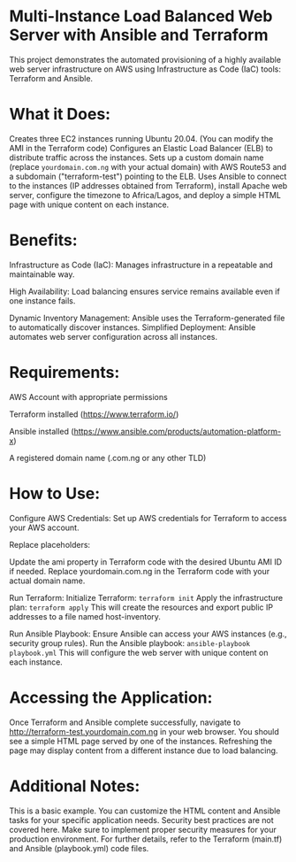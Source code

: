 # Multi-Instance Load Balanced Web Server with Ansible and Terraform
This project demonstrates the automated provisioning of a highly available web server infrastructure on AWS using Infrastructure as Code (IaC) tools: Terraform and Ansible.

# What it Does:

Creates three EC2 instances running Ubuntu 20.04. (You can modify the AMI in the Terraform code)
Configures an Elastic Load Balancer (ELB) to distribute traffic across the instances.
Sets up a custom domain name (replace `yourdomain.com.ng` with your actual domain) with AWS Route53 and a subdomain ("terraform-test") pointing to the ELB.
Uses Ansible to connect to the instances (IP addresses obtained from Terraform), install Apache web server, configure the timezone to Africa/Lagos, and deploy a simple HTML page with unique content on each instance.

# Benefits:

Infrastructure as Code (IaC): Manages infrastructure in a repeatable and maintainable way.

High Availability: Load balancing ensures service remains available even if one instance fails.

Dynamic Inventory Management: Ansible uses the Terraform-generated file to automatically discover instances.
Simplified Deployment: Ansible automates web server configuration across all instances.

# Requirements:

AWS Account with appropriate permissions

Terraform installed (https://www.terraform.io/)

Ansible installed (https://www.ansible.com/products/automation-platform-x)

A registered domain name (.com.ng or any other TLD)


# How to Use:

Configure AWS Credentials: Set up AWS credentials for Terraform to access your AWS account.

Replace placeholders:

Update the ami property in Terraform code with the desired Ubuntu AMI ID if needed.
Replace yourdomain.com.ng in the Terraform code with your actual domain name.

Run Terraform:
Initialize Terraform: `terraform init`
Apply the infrastructure plan: `terraform apply`
This will create the resources and export public IP addresses to a file named host-inventory.

Run Ansible Playbook:
Ensure Ansible can access your AWS instances (e.g., security group rules).
Run the Ansible playbook: `ansible-playbook playbook.yml`
This will configure the web server with unique content on each instance.

# Accessing the Application:

Once Terraform and Ansible complete successfully, navigate to http://terraform-test.yourdomain.com.ng in your web browser. You should see a simple HTML page served by one of the instances. Refreshing the page may display content from a different instance due to load balancing.

# Additional Notes:

This is a basic example. You can customize the HTML content and Ansible tasks for your specific application needs.
Security best practices are not covered here. Make sure to implement proper security measures for your production environment.
For further details, refer to the Terraform (main.tf) and Ansible (playbook.yml) code files.

